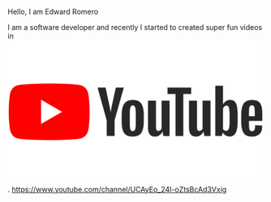 Hello, I am Edward Romero

I am a software developer and recently I started to created super fun videos in ![youtube logo](./logo-youtube.png). https://www.youtube.com/channel/UCAyEo_24I-oZtsBcAd3Vxig 
